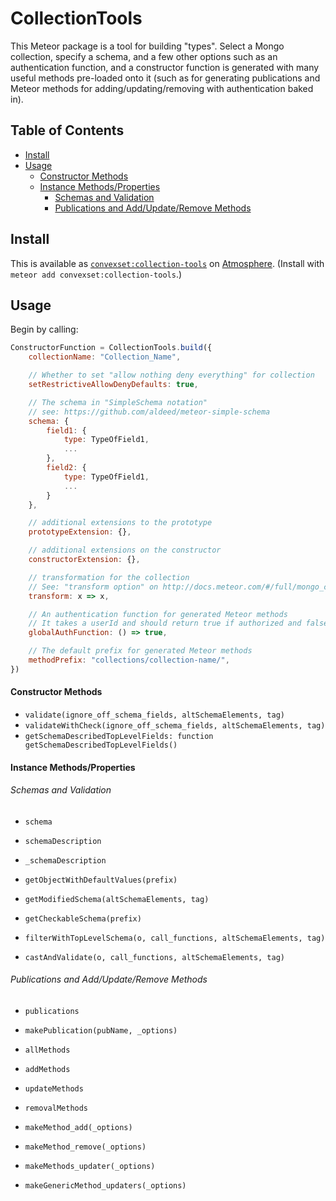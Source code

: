 # CollectionTools

This Meteor package is a tool for building "types". Select a Mongo collection, specify a schema, and a few other options such as an authentication function, and a constructor function is generated with many useful methods pre-loaded onto it (such as for generating publications and Meteor methods for adding/updating/removing with authentication baked in).

## Table of Contents

<!-- START doctoc generated TOC please keep comment here to allow auto update -->
<!-- DON'T EDIT THIS SECTION, INSTEAD RE-RUN doctoc TO UPDATE -->


- [Install](#install)
- [Usage](#usage)
    - [Constructor Methods](#constructor-methods)
    - [Instance Methods/Properties](#instance-methodsproperties)
        - [Schemas and Validation](#schemas-and-validation)
        - [Publications and Add/Update/Remove Methods](#publications-and-addupdateremove-methods)

<!-- END doctoc generated TOC please keep comment here to allow auto update -->

## Install

This is available as [`convexset:collection-tools`](https://atmospherejs.com/convexset/collection-tools) on [Atmosphere](https://atmospherejs.com/). (Install with `meteor add convexset:collection-tools`.)

## Usage

Begin by calling:

```javascript
ConstructorFunction = CollectionTools.build({
	collectionName: "Collection_Name",

	// Whether to set "allow nothing deny everything" for collection
	setRestrictiveAllowDenyDefaults: true,

	// The schema in "SimpleSchema notation"
	// see: https://github.com/aldeed/meteor-simple-schema
	schema: {      
		field1: {
			type: TypeOfField1,
			...
		},
		field2: {
			type: TypeOfField1,
			...
		}
	},

	// additional extensions to the prototype
	prototypeExtension: {},

	// additional extensions on the constructor
	constructorExtension: {},

	// transformation for the collection
	// See: "transform option" on http://docs.meteor.com/#/full/mongo_collection
	transform: x => x,

	// An authentication function for generated Meteor methods
	// It takes a userId and should return true if authorized and false otherwise
	globalAuthFunction: () => true,

	// The default prefix for generated Meteor methods
	methodPrefix: "collections/collection-name/",
})
```

#### Constructor Methods

 - `validate(ignore_off_schema_fields, altSchemaElements, tag)`
 - `validateWithCheck(ignore_off_schema_fields, altSchemaElements, tag)`
 - `getSchemaDescribedTopLevelFields: function getSchemaDescribedTopLevelFields()`


#### Instance Methods/Properties

###### Schemas and Validation

 - `schema`
 - `schemaDescription`
 - `_schemaDescription`

 - `getObjectWithDefaultValues(prefix)`
 - `getModifiedSchema(altSchemaElements, tag)`
 - `getCheckableSchema(prefix)`

 - `filterWithTopLevelSchema(o, call_functions, altSchemaElements, tag)`
 - `castAndValidate(o, call_functions, altSchemaElements, tag)`
 
###### Publications and Add/Update/Remove Methods

 - `publications`
 - `makePublication(pubName, _options)`

 - `allMethods`
 - `addMethods`
 - `updateMethods`
 - `removalMethods`

 - `makeMethod_add(_options)`
 - `makeMethod_remove(_options)`
 - `makeMethods_updater(_options)`
 - `makeGenericMethod_updaters(_options)`